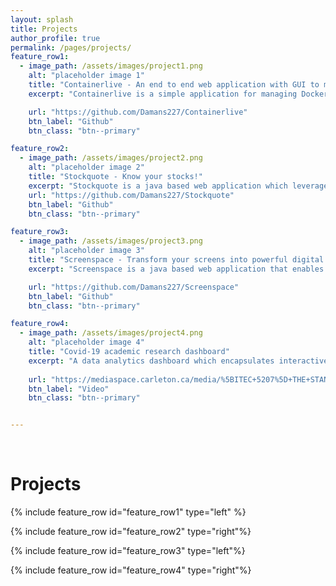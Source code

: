 ```yaml
---
layout: splash
title: Projects
author_profile: true
permalink: /pages/projects/
feature_row1:
  - image_path: /assets/images/project1.png
    alt: "placeholder image 1"
    title: "Containerlive - An end to end web application with GUI to manage Docker-Host."
    excerpt: "Containerlive is a simple application for managing Docker Containers on Mac, Linux and Windows. It is a Java based project built as a management solution for Docker. It consists of a web UI that allows you to easily manage your Docker Containers and Images."

    url: "https://github.com/Damans227/Containerlive"
    btn_label: "Github"
    btn_class: "btn--primary"

feature_row2:
  - image_path: /assets/images/project2.png
    alt: "placeholder image 2"
    title: "Stockquote - Know your stocks!"
    excerpt: "Stockquote is a java based web application which leverages Yahoo-Finance API to request detailed information, some statistics and historical quotes on stocks. Stockquote has a simple and easy to follow user interface built using bootstrap 4."
    url: "https://github.com/Damans227/Stockquote"
    btn_label: "Github"
    btn_class: "btn--primary"

feature_row3:
  - image_path: /assets/images/project3.png
    alt: "placeholder image 3"
    title: "Screenspace - Transform your screens into powerful digital signs."
    excerpt: "Screenspace is a java based web application that enables its users to enhance and modernize their digital signage infrastructure. The content hosted in Screenspace application is streamed directly on the digital screens via Raspberry Pi. This project was completed as part of a graduate level course taken at Carleton University."

    url: "https://github.com/Damans227/Screenspace"
    btn_label: "Github"
    btn_class: "btn--primary"

feature_row4:
  - image_path: /assets/images/project4.png
    alt: "placeholder image 4"
    title: "Covid-19 academic research dashboard"
    excerpt: "A data analytics dashboard which encapsulates interactive visualizations and machine learning techniques, to depict how COVID-19 has affected the productivity of female academics versus male academics in their unique abilities to publish and contribute to STEM academia. Ultimately, encouraging greater participation, publishing and contributions of women in STEM academia. This project was completed as a group work for a graduate level course taken at Carleton University."
    
    url: "https://mediaspace.carleton.ca/media/%5BITEC+5207%5D+THE+STANDARD+DEVIANTS/1_dlqycae0"
    btn_label: "Video"
    btn_class: "btn--primary"


---
```

<br>

<h1>Projects</h1>


{% include feature_row id="feature_row1" type="left" %}

{% include feature_row id="feature_row2" type="right"%}

{% include feature_row id="feature_row3" type="left"%}

{% include feature_row id="feature_row4" type="right"%}



